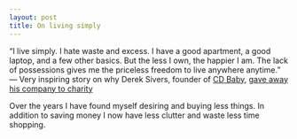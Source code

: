```yaml
---
layout: post
title: On living simply
---
```


“I live simply. I hate waste and excess. I have a good apartment, a good laptop, and a few other basics. But the less I own, the happier I am. The lack of possessions gives me the priceless freedom to live anywhere anytime.”
— Very inspiring story on why Derek Sivers, founder of [CD Baby](https://cdbaby.com), [gave away his company to charity](http://sivers.org/trust)

Over the years I have found myself desiring and buying less things. In addition to saving money I now have less clutter and waste less time shopping.